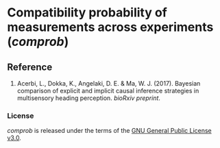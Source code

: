 # Compatibility probability of measurements across experiments (*comprob*)


## Reference

1. Acerbi, L., Dokka, K., Angelaki, D. E. & Ma, W. J. (2017). Bayesian comparison of explicit and implicit causal inference strategies in  multisensory heading perception. *bioRxiv preprint*.

### License

*comprob* is released under the terms of the [GNU General Public License v3.0](https://github.com/lacerbi/comprob/blob/master/LICENSE.txt).
